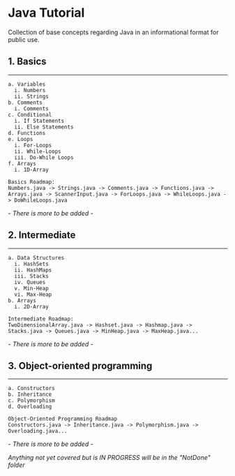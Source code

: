 # Java Tutorial

Collection of base concepts regarding Java in an informational format for public use.

  ## 1. Basics
  ---
    a. Variables
      i. Numbers
      ii. Strings
    b. Comments 
      i. Comments
    c. Conditional
      i. If Statements
      ii. Else Statements
    d. Functions
    e. Loops
      i. For-Loops
      ii. While-Loops
      iii. Do-While Loops
    f. Arrays
      i. 1D-Array
    
    Basics Roadmap:                                                                
    Numbers.java -> Strings.java -> Comments.java -> Functions.java -> Arrays.java -> ScannerInput.java -> ForLoops.java -> WhileLoops.java -> DoWhileLoops.java
                                                                                   
  *- There is more to be added -*
  
  ## 2. Intermediate
  ---
    a. Data Structures
      i. HashSets
      ii. HashMaps
      iii. Stacks
      iv. Queues
      v. Min-Heap
      vi. Max-Heap
    b. Arrays
      i. 2D-Array
    
    Intermediate Roadmap:
    TwoDimensionalArray.java -> Hashset.java -> Hashmap.java -> Stacks.java -> Queues.java -> MinHeap.java -> MaxHeap.java...
    
  *- There is more to be added -*

  ## 3. Object-oriented programming
  ---
    a. Constructors
    b. Inheritance
    c. Polymorphism
    d. Overloading
    
    Object-Oriented Programming Roadmap
    Constructors.java -> Inheritance.java -> Polymorphism.java -> Overloading.java...

  *- There is more to be added -*
  

*Anything not yet covered but is IN PROGRESS will be in the "NotDone" folder*
